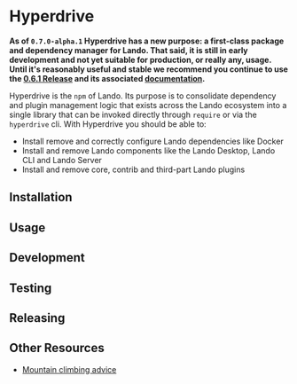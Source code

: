 Hyperdrive
==========

**As of `0.7.0-alpha.1` Hyperdrive has a new purpose: a first-class package and dependency manager for Lando. That said, it is still in early development and not yet suitable for production, or really any, usage. Until it's reasonably useful and stable we recommend you continue to use the [0.6.1 Release](https://github.com/lando/hyperdrive/releases/tag/v0.6.1) and its associated [documentation](https://github.com/lando/hyperdrive/tree/v0.6.1).**

Hyperdrive is the `npm` of Lando. Its purpose is to consolidate dependency and plugin management logic that exists across the Lando ecosystem into a single library that can be invoked directly through `require` or via the `hyperdrive` cli. With Hyperdrive you should be able to:

* Install remove and correctly configure Lando dependencies like Docker
* Install and remove Lando components like the Lando Desktop, Lando CLI and Lando Server
* Install and remove core, contrib and third-part Lando plugins

Installation
------------

Usage
-----

Development
-----------

Testing
-------

Releasing
---------

Other Resources
---------------

* [Mountain climbing advice](https://www.youtube.com/watch?v=tkBVDh7my9Q)
